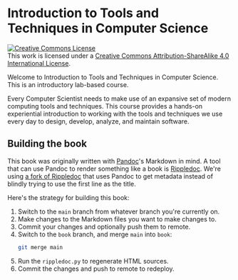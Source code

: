 Introduction to Tools and Techniques in Computer Science
========================================================

<a rel="license" href="http://creativecommons.org/licenses/by-sa/4.0/"><img
alt="Creative Commons License" style="border-width:0"
src="https://i.creativecommons.org/l/by-sa/4.0/88x31.png" /></a><br />This work
is licensed under a <a rel="license"
href="http://creativecommons.org/licenses/by-sa/4.0/">Creative Commons
Attribution-ShareAlike 4.0 International License</a>.

Welcome to Introduction to Tools and Techniques in Computer Science. This is an
introductory lab-based course.

Every Computer Scientist needs to make use of an expansive set of modern
computing tools and techniques. This course provides a hands-on experiential
introduction to working with the tools and techniques we use every day to
design, develop, analyze, and maintain software.

Building the book
-----------------

This book was originally written with [Pandoc]'s Markdown in mind. A tool that
can use Pandoc to render something like a book is [Rippledoc]. We're using [a
fork of Rippledoc] that uses Pandoc to get metadata instead of blindly trying to
use the first line as the title.

Here's the strategy for building this book:

1. Switch to the `main` branch from whatever branch you're currently on.
2. Make changes to the Markdown files you want to make changes to.
3. Commit your changes and optionally push them to remote.
4. Switch to the `book` branch, and merge `main` into `book`:
   ```bash
   git merge main
   ```
5. Run the `rippledoc.py` to regenerate HTML sources.
6. Commit the changes and push to remote to redeploy.

[Pandoc]: https://pandoc.org
[Rippledoc]: https://gitlab.com/uvtc/rippledoc/
[a fork of Rippledoc]: https://github.com/fbristow/rippledoc
